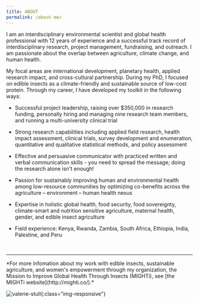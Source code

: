 ```yaml
---
title: ABOUT
permalink: /about-me/
---
```


I am an interdisciplinary environmental scientist and global health professional with
12 years of experience and a successful track record of
interdisciplinary research, project management, fundraising, and
outreach. I am passionate about the overlap between agriculture, climate change, and human health.

My focal areas are international development, planetary health,
applied research impact, and cross-cultural partnership.  During my PhD, I
focused on edible insects as a climate-friendly and sustainable source
of low-cost protein.  Through my
career, I have developed my toolkit in the following ways:

  
- Successful project leadership, raising over $350,000 in
  research funding, personally hiring and managing nine research team
  members, and running a multi-university clinical trial

- Strong research capabilities including applied field research,
  health impact assessment, clinical trials, survey development and
  enumeration, quantitative and qualitative statistical methods, and
  policy assessment
  
- Effective and persuasive communicator with practiced written
  and verbal communication skills - you need to spread the message;
  doing the research alone isn't enough!
  
* Passion for sustainably improving human and environmental health
  among low-resource communities by optimizing co-benefits across the
  agriculture – environment – human health nexus 
  
- Expertise in holistic global health, food security, food
  sovereignty, climate-smart and nutrition sensitive agriculture,
  maternal health, gender, and edible insect agriculture
  
- Field experience: Kenya, Rwanda, Zambia, South Africa, Ethiopia,
  India, Palestine, and Peru
  
<br>

<hr>
*For more infomation about my work with edible insects, sustainable
agriculture, and women's empowerment through my organization, the Mission to Improve
Global Health Through Insects (MIGHTi), see [the MIGHTi
website](http://mighti.co/).*

![valerie-stull](/assets/img/headshot.png){:class="img-responsive"}
